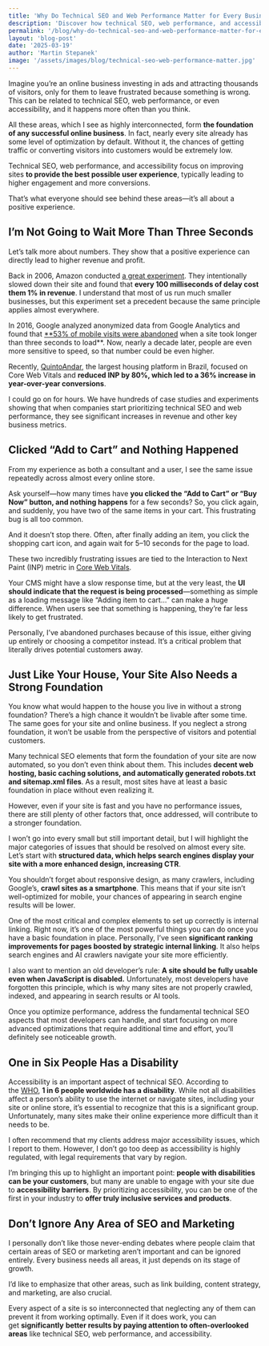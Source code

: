 ```yaml
---
title: 'Why Do Technical SEO and Web Performance Matter for Every Business?'
description: 'Discover how technical SEO, web performance, and accessibility are crucial for online businesses. Learn about their impact on user experience, conversion rates, revenue, and creating an inclusive online environment.'
permalink: '/blog/why-do-technical-seo-and-web-performance-matter-for-every-business/'
layout: 'blog-post'
date: '2025-03-19'
author: 'Martin Stepanek'
image: '/assets/images/blog/technical-seo-web-performance-matter.jpg'
---
```


Imagine you’re an online business investing in ads and attracting thousands of visitors, only for them to leave frustrated because something is wrong. This can be related to technical SEO, web performance, or even accessibility, and it happens more often than you think.

All these areas, which I see as highly interconnected, form **the foundation of any successful online business**. In fact, nearly every site already has some level of optimization by default. Without it, the chances of getting traffic or converting visitors into customers would be extremely low.

Technical SEO, web performance, and accessibility focus on improving sites **to provide the best possible user experience**, typically leading to higher engagement and more conversions.

That’s what everyone should see behind these areas—it’s all about a positive experience.

## **I’m Not Going to Wait More Than Three Seconds**

Let’s talk more about numbers. They show that a positive experience can directly lead to higher revenue and profit.

Back in 2006, Amazon conducted [a great experiment](https://www.conductor.com/academy/page-speed-resources/faq/amazon-page-speed-study/). They intentionally slowed down their site and found that **every 100 milliseconds of delay cost them 1% in revenue**. I understand that most of us run much smaller businesses, but this experiment set a precedent because the same principle applies almost everywhere.

In 2016, Google analyzed anonymized data from Google Analytics and found that [**53% of mobile visits were abandoned](https://www.thinkwithgoogle.com/consumer-insights/consumer-trends/mobile-site-load-time-statistics/) when a site took longer than three seconds to load**. Now, nearly a decade later, people are even more sensitive to speed, so that number could be even higher.

Recently, [QuintoAndar](https://web.dev/case-studies/quintoandar-inp), the largest housing platform in Brazil, focused on Core Web Vitals and **reduced INP by 80%, which led to a 36% increase in year-over-year conversions**.

I could go on for hours. We have hundreds of case studies and experiments showing that when companies start prioritizing technical SEO and web performance, they see significant increases in revenue and other key business metrics.

## **Clicked “Add to Cart” and Nothing Happened**

From my experience as both a consultant and a user, I see the same issue repeatedly across almost every online store.

Ask yourself—how many times have **you clicked the “Add to Cart” or “Buy Now” button, and nothing happens** for a few seconds? So, you click again, and suddenly, you have two of the same items in your cart. This frustrating bug is all too common.

And it doesn’t stop there. Often, after finally adding an item, you click the shopping cart icon, and again wait for 5–10 seconds for the page to load.

These two incredibly frustrating issues are tied to the Interaction to Next Paint (INP) metric in [Core Web Vitals](https://www.techseovitals.com/763/how-core-web-vitals-boost-your-conversions-and-revenue/).

Your CMS might have a slow response time, but at the very least, the **UI should indicate that the request is being processed**—something as simple as a loading message like “Adding item to cart…” can make a huge difference. When users see that something is happening, they’re far less likely to get frustrated.

Personally, I’ve abandoned purchases because of this issue, either giving up entirely or choosing a competitor instead. It’s a critical problem that literally drives potential customers away.

## **Just Like Your House, Your Site Also Needs a Strong Foundation**

You know what would happen to the house you live in without a strong foundation? There’s a high chance it wouldn’t be livable after some time. The same goes for your site and online business. If you neglect a strong foundation, it won’t be usable from the perspective of visitors and potential customers.

Many technical SEO elements that form the foundation of your site are now automated, so you don’t even think about them. This includes **decent web hosting, basic caching solutions, and automatically generated robots.txt and sitemap.xml files**. As a result, most sites have at least a basic foundation in place without even realizing it.

However, even if your site is fast and you have no performance issues, there are still plenty of other factors that, once addressed, will contribute to a stronger foundation.

I won’t go into every small but still important detail, but I will highlight the major categories of issues that should be resolved on almost every site. Let’s start with **structured data, which helps search engines display your site with a more enhanced design, increasing CTR**.

You shouldn’t forget about responsive design, as many crawlers, including Google’s, **crawl sites as a smartphone**. This means that if your site isn’t well-optimized for mobile, your chances of appearing in search engine results will be lower.

One of the most critical and complex elements to set up correctly is internal linking. Right now, it’s one of the most powerful things you can do once you have a basic foundation in place. Personally, I’ve seen **significant ranking improvements for pages boosted by strategic internal linking**. It also helps search engines and AI crawlers navigate your site more efficiently.

I also want to mention an old developer’s rule: **A site should be fully usable even when JavaScript is disabled.** Unfortunately, most developers have forgotten this principle, which is why many sites are not properly crawled, indexed, and appearing in search results or AI tools.

Once you optimize performance, address the fundamental technical SEO aspects that most developers can handle, and start focusing on more advanced optimizations that require additional time and effort, you’ll definitely see noticeable growth.

## **One in Six People Has a Disability**

Accessibility is an important aspect of technical SEO. According to the [WHO](https://www.who.int/news-room/fact-sheets/detail/disability-and-health), **1 in 6 people worldwide has a disability**. While not all disabilities affect a person’s ability to use the internet or navigate sites, including your site or online store, it’s essential to recognize that this is a significant group. Unfortunately, many sites make their online experience more difficult than it needs to be.

I often recommend that my clients address major accessibility issues, which I report to them. However, I don’t go too deep as accessibility is highly regulated, with legal requirements that vary by region.

I’m bringing this up to highlight an important point: **people with disabilities can be your customers**, but many are unable to engage with your site due to **accessibility barriers**. By prioritizing accessibility, you can be one of the first in your industry to **offer truly inclusive services and products**.

## **Don’t Ignore Any Area of SEO and Marketing**

I personally don’t like those never-ending debates where people claim that certain areas of SEO or marketing aren’t important and can be ignored entirely. Every business needs all areas, it just depends on its stage of growth.

I’d like to emphasize that other areas, such as link building, content strategy, and marketing, are also crucial.

Every aspect of a site is so interconnected that neglecting any of them can prevent it from working optimally. Even if it does work, you can get **significantly** **better results by paying attention to often-overlooked areas** like technical SEO, web performance, and accessibility.